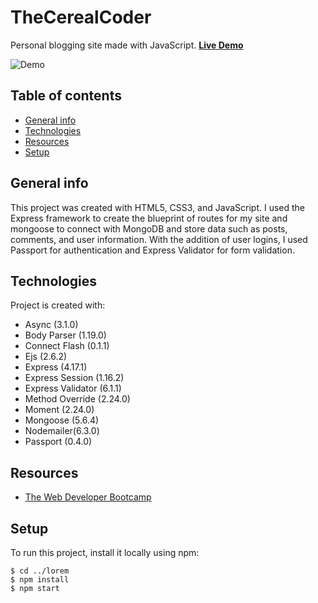 # TheCerealCoder

Personal blogging site made with JavaScript. **[Live Demo](https://thecerealcoder.com/)**

![Demo](./public/demo.gif)

## Table of contents

- [General info](#general-info)
- [Technologies](#technologies)
- [Resources](#resources)
- [Setup](#setup)

## General info

This project was created with HTML5, CSS3, and JavaScript. I used the Express framework to create the blueprint of routes for my site and mongoose to connect with MongoDB and store data such as posts, comments, and user information. With the addition of user logins, I used Passport for authentication and Express Validator for form validation.

## Technologies

Project is created with:

- Async (3.1.0)
- Body Parser (1.19.0)
- Connect Flash (0.1.1)
- Ejs (2.6.2)
- Express (4.17.1)
- Express Session (1.16.2)
- Express Validator (6.1.1)
- Method Override (2.24.0)
- Moment (2.24.0)
- Mongoose (5.6.4)
- Nodemailer(6.3.0)
- Passport (0.4.0)

## Resources

- [The Web Developer Bootcamp](https://www.udemy.com/course/the-web-developer-bootcamp/)

## Setup

To run this project, install it locally using npm:

```
$ cd ../lorem
$ npm install
$ npm start
```
